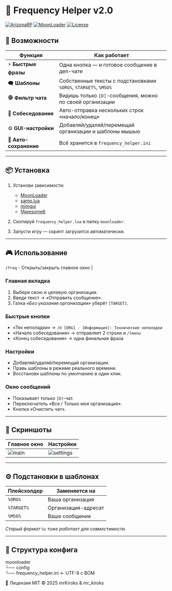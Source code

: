 # 📡 Frequency Helper v2.0  

[![ArizonaRP](https://img.shields.io/badge/Arizona-RP-orange?style=flat-square)](https://arizona-rp.com/)
[![MoonLoader](https://img.shields.io/badge/MoonLoader-0.27-blue?style=flat-square)](https://www.blast.hk/threads/13305/)
[![License](https://img.shields.io/badge/license-MIT-green?style=flat-square)](LICENSE)


## 🚀 Возможности
| Функция | Как работает |
|---------|--------------|
| ⚡ **Быстрые фразы** | Одна кнопка — и готовое сообщение в деп-чате |
| 🗨️ **Шаблоны** | Собственные тексты с подстановками `%ORG%`, `%TARGET%`, `%MSG%` |
| 🕵️ **Фильтр чата** | Видишь только `[D]`-сообщения, можно по своей организации |
| 📝 **Собеседование** | Авто-отправка нескольких строк «начало/конец» |
| ⚙️ **GUI-настройки** | Добавляй/удаляй/перемещай организации и шаблоны мышью |
| 💾 **Авто-сохранение** | Всё хранится в `frequency_helper.ini` |

---

## 📦 Установка
1. Установи зависимости:
   - [MoonLoader](https://www.blast.hk/threads/13305/)
   - [samp.lua](https://www.blast.hk/threads/14624/)
   - [mimgui](https://www.blast.hk/threads/66959/)
   - [fAwesome6](https://www.blast.hk/threads/111224/)

2. Скопируй `frequency_helper.lua` в папку `moonloader`.

3. Запусти игру — скрипт загрузится автоматически.

---

## 🎮 Использование
`/freq` - Открыть/закрыть главное окно |

### Главная вкладка
1. Выбери свою и целевую организации.
2. Введи текст → «Отправить сообщение».
3. Галка *«Без указания организации»* уберёт `[TARGET]`.

### Быстрые кнопки
- «Тех неполадки» → `/d [ORG] - [Информация]: Технические неполадки`
- «Начало собеседования» → отправляет 2 строки и `/lmenu`
- «Конец собеседования» → одна финальная фраза

### Настройки
- Добавляй/удаляй/перемещай организации.
- Правь шаблоны в режиме реального времени.
- Восстанови шаблоны по умолчанию в один клик.

### Окно сообщений
- Показывает только `[D]`-чат.
- Переключатель «Все / Только моя организация».
- Кнопка «Очистить чат».

---

## 🎨 Скриншоты

| Главное окно | Настройки |
|--------------|-----------|
| ![main](screens/main.png) | ![settings](screens/settings.png) |

---

## ⚙️ Подстановки в шаблонах
| Плейсхолдер | Заменяется на |
|-------------|---------------|
| `%ORG%`     | Ваша организация |
| `%TARGET%`  | Организация-адресат |
| `%MSG%`     | Ваше сообщение |

*Старый формат `%s` тоже работает для совместимости.*

---

## 📁 Структура конфига
moonloader\
└── config\
└── frequency_helper.ini   ← UTF-8 с BOM

📜 Лицензия
MIT © 2025 mrKiroks & mr_kiroks
